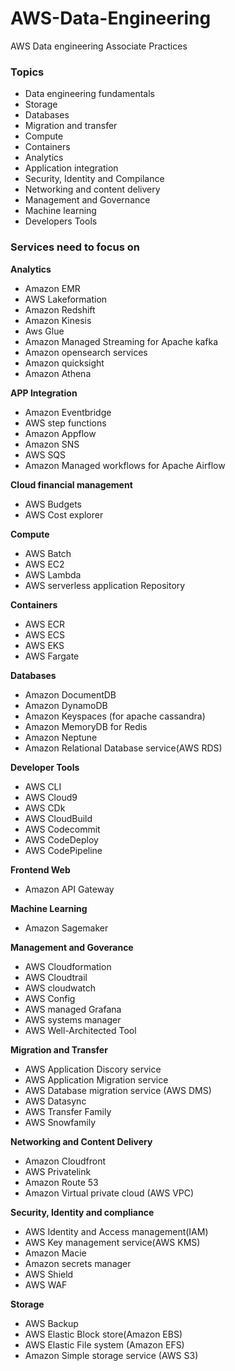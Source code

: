 # AWS-Data-Engineering
AWS Data engineering Associate Practices


### Topics
- Data engineering fundamentals
- Storage
- Databases
- Migration and transfer
- Compute
- Containers
- Analytics
- Application integration
- Security, Identity and Compilance
- Networking and content delivery
- Management and Governance
- Machine learning
- Developers Tools

### Services need to focus on 

**Analytics**
- Amazon EMR
- AWS Lakeformation
- Amazon Redshift
- Amazon Kinesis
- Aws Glue
- Amazon Managed Streaming for Apache kafka
- Amazon opensearch services
- Amazon quicksight
- Amazon Athena

**APP Integration**
- Amazon Eventbridge
- AWS step functions
- Amazon Appflow
- Amazon SNS
- AWS SQS
- Amazon Managed workflows for Apache Airflow

**Cloud financial management**
- AWS Budgets
- AWS Cost explorer

**Compute**
- AWS Batch
- AWS EC2
- AWS Lambda
- AWS serverless application Repository


**Containers**
- AWS ECR
- AWS ECS
- AWS EKS
- AWS Fargate

**Databases**
- Amazon DocumentDB
- Amazon DynamoDB
- Amazon Keyspaces (for apache cassandra)
- Amazon MemoryDB for Redis
- Amazon Neptune
- Amazon Relational Database service(AWS RDS)

**Developer Tools**
- AWS CLI
- AWS Cloud9
- AWS CDk
- AWS CloudBuild
- AWS Codecommit
- AWS CodeDeploy
- AWS CodePipeline

**Frontend Web**
- Amazon API Gateway

**Machine Learning**
- Amazon Sagemaker

**Management and Goverance**

- AWS Cloudformation
- AWS Cloudtrail
- AWS cloudwatch
- AWS Config
- AWS managed Grafana
- AWS systems manager
- AWS Well-Architected Tool


**Migration and Transfer**
- AWS Application Discory service
- AWS Application Migration service
- AWS Database migration service (AWS DMS)
- AWS Datasync
- AWS Transfer Family
- AWS Snowfamily

**Networking and Content Delivery**
- Amazon Cloudfront
- AWS Privatelink
- Amazon Route 53
- Amazon Virtual private cloud (AWS VPC)

**Security, Identity and compliance**
- AWS Identity and Access management(IAM)
- AWS Key management service(AWS KMS)
- Amazon Macie
- Amazon secrets manager
- AWS Shield
- AWS WAF

**Storage**
- AWS Backup
- AWS Elastic Block store(Amazon EBS)
- AWS Elastic File system (Amazon EFS)
- Amazon Simple storage service (AWS S3)


























